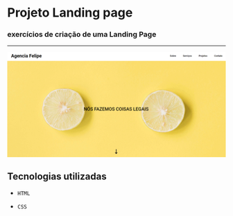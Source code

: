 # Projeto Landing page
### exercícios de criação de uma Landing Page

***


<img src="./testes.png" alt="gif do projeto">

 ## Tecnologias utilizadas
- `HTML`

- `CSS`
